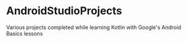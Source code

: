 # AndroidStudioProjects
Various projects completed while learning Kotlin with Google's Android Basics lessons
